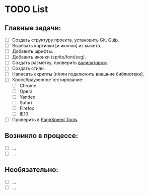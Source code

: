 # TODO List

## Главные задачи:
- [ ] Создать структуру проекта, установить Git, Gulp.
- [ ] Вырезать картинки [и иконки] из макета.
- [ ] Добавить шрифты.
- [ ] Добавить иконки (sprite/font/svg).
- [ ] Создать разметку, проверить [валидатором](https://validator.w3.org/nu/).
- [ ] Создать стили.
- [ ] Написать скрипты [и/или подключить внешние библиотеки].
- [ ] Кроссбраузерное тестирование:
  - [ ] Chrome
  - [ ] Opera
  - [ ] Yandex
  - [ ] Safari
  - [ ] Firefox
  - [ ] IE10
- [ ] Проверить в [PageSpeed Tools](https://developers.google.com/speed/pagespeed/).

## Возникло в процессе:
- [ ] ...
- [ ] ...

## Необязательно:
- [ ] ...
- [ ] ...
